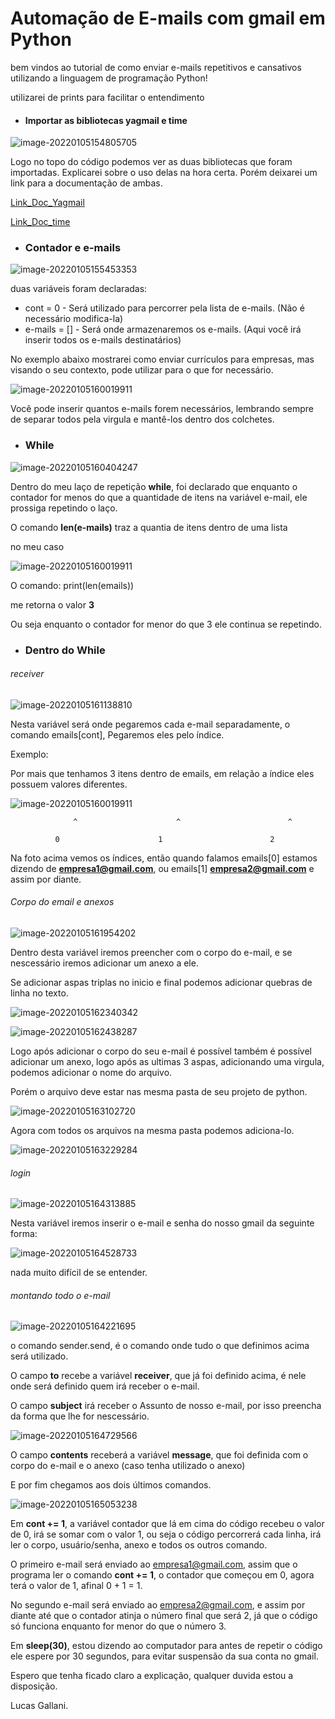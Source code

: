 # Automação de E-mails com gmail em Python

bem vindos ao tutorial de como enviar e-mails repetitivos e cansativos utilizando a linguagem de programação Python!

utilizarei de prints para facilitar o entendimento

- #### Importar as bibliotecas yagmail e time

![image-20220105154805705](https://user-images.githubusercontent.com/97065309/148282988-eafaef16-54c3-43a8-a2a4-dda0ed839364.png)

Logo no topo do código podemos ver as duas bibliotecas que foram importadas. Explicarei sobre o uso delas na hora certa. Porém deixarei um link para a documentação de ambas.

[Link_Doc_Yagmail](https://pypi.org/project/yagmail/)

[Link_Doc_time](https://docs.python.org/3/library/time.html?highlight=sleep#time.sleep)

- ### Contador e e-mails

![image-20220105155453353](https://user-images.githubusercontent.com/97065309/148282563-e7443edf-2059-4378-aa89-281ac3019258.png)

duas variáveis  foram declaradas:

- cont = 0 - Será utilizado para percorrer pela lista de e-mails. (Não é necessário modifica-la)
- e-mails = [] - Será onde armazenaremos os e-mails. (Aqui você irá inserir todos os e-mails destinatários)

No exemplo abaixo mostrarei como enviar currículos para empresas, mas visando  o seu contexto, pode utilizar para o que for necessário.

![image-20220105160019911](https://user-images.githubusercontent.com/97065309/148283105-104f4338-39dd-4447-81a2-ea66f2f76bd2.png)

Você pode inserir quantos e-mails forem necessários, lembrando sempre de separar todos pela virgula e mantê-los dentro dos colchetes. 

- ### While

![image-20220105160404247](https://user-images.githubusercontent.com/97065309/148283259-55046d32-b0f8-49cc-ba26-52e5edefc90b.png)

Dentro do meu laço de repetição **while**, foi declarado que enquanto o contador for menos do que a quantidade de itens na variável e-mail, ele prossiga repetindo o laço.

O comando **len(e-mails)** traz a quantia de itens dentro de uma lista

no meu caso

![image-20220105160019911](https://user-images.githubusercontent.com/97065309/148283105-104f4338-39dd-4447-81a2-ea66f2f76bd2.png)

O comando: print(len(emails))

me retorna o valor **3**

Ou seja enquanto o contador for menor do  que 3 ele continua se repetindo.

- ### Dentro do While

###### receiver

![image-20220105161138810](https://user-images.githubusercontent.com/97065309/148283351-459f1ee3-330d-471f-97e9-262cf6438e08.png)

Nesta variável será onde pegaremos cada e-mail separadamente, o comando emails[cont], Pegaremos eles pelo índice.

Exemplo: 

Por mais que tenhamos 3 itens dentro de emails, em relação a índice eles possuem valores diferentes. 

![image-20220105160019911](https://user-images.githubusercontent.com/97065309/148283105-104f4338-39dd-4447-81a2-ea66f2f76bd2.png)

                  ^                      ^                        ^

		      0                      1                        2

Na foto acima vemos os índices, então quando falamos emails[0] estamos dizendo de **empresa1@gmail.com**, ou emails[1] **empresa2@gmail.com** e assim por diante.

###### Corpo do email e anexos

![image-20220105161954202](C:\Users\lggal\AppData\Roaming\Typora\typora-user-images\image-20220105161954202.png)

Dentro desta variável iremos preencher com o corpo do e-mail, e se nescessário iremos adicionar um anexo a ele.

Se adicionar aspas triplas no inicio e final podemos adicionar quebras de linha no texto.

![image-20220105162340342](C:\Users\lggal\AppData\Roaming\Typora\typora-user-images\image-20220105162340342.png)

![image-20220105162438287](C:\Users\lggal\AppData\Roaming\Typora\typora-user-images\image-20220105162438287.png)

Logo após adicionar o corpo do seu e-mail é possível também é possível adicionar um anexo, logo após as ultimas 3 aspas, adicionando uma virgula, podemos adicionar o nome do arquivo.

Porém o arquivo deve estar nas mesma pasta de seu projeto de python.

![image-20220105163102720](C:\Users\lggal\AppData\Roaming\Typora\typora-user-images\image-20220105163102720.png)

Agora com todos os arquivos na mesma pasta podemos adiciona-lo.

![image-20220105163229284](C:\Users\lggal\AppData\Roaming\Typora\typora-user-images\image-20220105163229284.png)



###### login

![image-20220105164313885](C:\Users\lggal\AppData\Roaming\Typora\typora-user-images\image-20220105164313885.png)

Nesta variável iremos inserir o e-mail e senha do nosso gmail da seguinte forma:

![image-20220105164528733](C:\Users\lggal\AppData\Roaming\Typora\typora-user-images\image-20220105164528733.png)

nada muito difícil de se entender.

###### montando todo o e-mail

![image-20220105164221695](C:\Users\lggal\AppData\Roaming\Typora\typora-user-images\image-20220105164221695.png)

o comando sender.send, é o comando onde tudo o que definimos acima será utilizado.

O campo **to** recebe a variável **receiver**, que já foi definido acima, é nele onde será definido quem irá receber o e-mail.

O campo **subject** irá receber o Assunto de nosso e-mail, por isso preencha da forma que lhe for nescessário.

![image-20220105164729566](C:\Users\lggal\AppData\Roaming\Typora\typora-user-images\image-20220105164729566.png)

O campo **contents** receberá a variável **message**, que foi definida com o corpo do e-mail e o anexo (caso tenha utilizado o anexo)

E por fim chegamos aos dois últimos comandos.

![image-20220105165053238](C:\Users\lggal\AppData\Roaming\Typora\typora-user-images\image-20220105165053238.png)

Em **cont += 1**, a variável contador que lá em cima do código recebeu o valor de 0, irá se somar com o valor 1, ou seja o código percorrerá cada linha, irá ler o corpo, usuário/senha, anexo e todos os outros comando.

O primeiro e-mail será enviado ao empresa1@gmail.com, assim que o programa ler o comando **cont += 1**, o contador que começou em 0, agora terá o valor de 1, afinal 0 + 1 = 1.

No segundo e-mail será enviado ao empresa2@gmail.com, e assim por diante até que o contador atinja o número final que será 2, já que o código só funciona enquanto for menor do que o número 3.

Em **sleep(30)**, estou dizendo ao computador para antes de repetir o código ele espere por 30 segundos, para evitar suspensão da sua conta no gmail.



Espero que tenha ficado claro a explicação, qualquer duvida estou a disposição.



Lucas Gallani.
